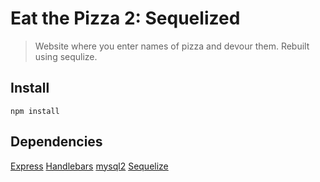 # Eat the Pizza 2: Sequelized
> Website where you enter names of pizza and devour them. Rebuilt using sequlize.
## Install
```
npm install
```
## Dependencies
[Express](https://expressjs.com/)
[Handlebars](http://handlebarsjs.com/)
[mysql2](https://www.npmjs.com/package/mysql2)
[Sequelize](http://docs.sequelizejs.com/)
